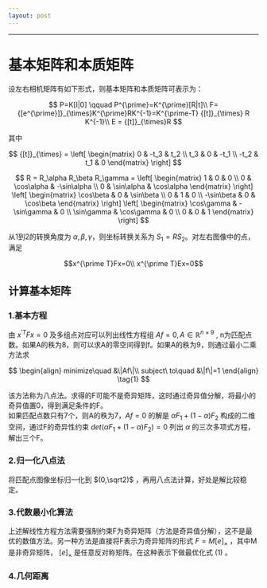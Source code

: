 ```yaml
---
layout: post
---
```

-------------
# 基本矩阵和本质矩阵
设左右相机矩阵有如下形式，则基本矩阵和本质矩阵可表示为：

$$
P=K[I|0] \qquad P^{\prime}=K^{\prime}[R|t]\\
F={[e^{\prime}]}_{\times}K^{\prime}RK^{-1}=K^{\prime-T} {[t]}_{\times} R K^{-1}\\
E = {[t]}_{\times}R
$$

其中

$$
{[t]}_{\times} =  
\left[
 \begin{matrix}
   0 & -t_3 & t_2 \\
   t_3 & 0 & -t_1 \\
   -t_2 & t_1 & 0
  \end{matrix}
  \right]
$$

$$
R = R_\alpha R_\beta R_\gamma =
\left[
 \begin{matrix}
   1 & 0 & 0 \\
   0 & \cos\alpha & -\sin\alpha \\
   0 & \sin\alpha & \cos\alpha
  \end{matrix}
\right]
\left[
 \begin{matrix}
   \cos\beta & 0 & \sin\beta \\
   0 & 1 & 0 \\
   -\sin\beta & 0 & \cos\beta
  \end{matrix}
\right]
\left[
 \begin{matrix}
   \cos\gamma & -\sin\gamma & 0 \\
   \sin\gamma & \cos\gamma & 0 \\
   0 & 0 & 1
  \end{matrix}
\right]
$$

从1到2的转换角度为 $\alpha, \beta, \gamma$，则坐标转换关系为 $S_1 = RS_2$。对左右图像中的点，满足

$$x^{\prime T}Fx=0\\
x^{\prime T}Ex=0$$

## 计算基本矩阵
### 1.基本方程
由 $x^{\prime T}Fx=0$ 及多组点对应可以列出线性方程组 $Af=0, A\in \mathbb R^{n\times 9}$ , n为匹配点数。如果A的秩为8，则可以求A的零空间得到f。如果A的秩为9，则通过最小二乘方法求

$$
\begin{align}
minimize\quad  &\|Af\|\\
subject\ to\quad  &\|f\|=1
\end{align} \tag{1}
$$

该方法称为八点法。求得的F可能不是奇异矩阵，这时通过奇异值分解，将最小的奇异值置0，得到满足条件的F。  
如果匹配点数只有7个，则A的秩为7，$Af=0$ 的解是 $\alpha F_1+(1-\alpha )F_2$ 构成的二维空间，通过F的奇异性约束 $det(\alpha F_1+(1-\alpha )F_2) = 0$ 列出 $\alpha$ 的三次多项式方程，解出三个F。

### 2.归一化八点法
将匹配点图像坐标归一化到 $(0,\sqrt2)$ ，再用八点法计算，好处是解比较稳定。

### 3.代数最小化算法
上述解线性方程方法需要强制约束F为奇异矩阵（方法是奇异值分解），这不是最优的数值方法。另一种方法是直接将F表示为奇异矩阵的形式 $F=M{[e]}_{\times}$ ，其中M是非奇异矩阵， ${[e]}_{\times}$ 是任意反对称矩阵。在这种表示下做最优化式 $(1)$ 。

### 4.几何距离

